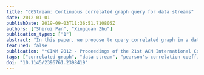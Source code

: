 ```yaml
---
title: "CGStream: Continuous correlated graph query for data streams"
date: 2012-01-01
publishDate: 2019-09-03T11:36:51.710805Z
authors: ["Shirui Pan", "Xingquan Zhu"]
publication_types: ["1"]
abstract: "In this paper, we propose to query correlated graph in a data stream scenario, where given a query graph q an algorithm is required to retrieve all the subgraphs whose Pearson's correlation coefficients with q are greater than a threshold θ over some graph data flowing in a stream fashion. Due to the dynamic changing nature of the stream data and the inherent complexity of the graph query process, treating graph streams as static datasets is computationally infeasible or ineffective. In the paper, we propose a novel algorithm, CGStream, to identify correlated graphs from data stream, by using a sliding window which covers a number of consecutive batches of stream data records. Our theme is to regard stream query as the traversing along a data stream and the query is achieved at a number of outlooks over the data stream. For each outlook, we derive a lower frequency bound to mine a set of frequent subgraph candidates, where the lower bound guarantees that no pattern is missing from the current outlook to the next outlook. On top of that, we derive an upper correlation bound and a heuristic rule to prune the candidate size, which helps reduce the computation cost at each outlook. Experimental results demonstrate that the proposed algorithm is several times, or even an order of magnitude, more efficient than the straightforward algorithm. Meanwhile, our algorithm achieves good performance in terms of query precision."
featured: false
publication: "*CIKM 2012 - Proceedings of the 21st ACM International Conference on Information and Knowledge Management*"
tags: ["correlated graph", "data stream", "pearson's correlation coefficient"]
doi: "10.1145/2396761.2398419"
---
```


